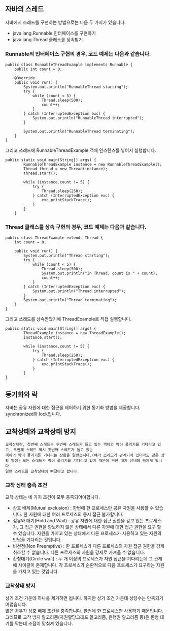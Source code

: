 ## 자바의 스레드 
자바에서 스레드를 구현하는 방법으로는 다음 두 가지가 있습니다. 
- java.lang.Runnable 인터페이스를 구현하기
- java.lang.Thread 클래스를 상속받기 

### Runnable의 인터페이스 구현의 경우, 코드 예제는 다음과 같습니다.
```
public class RunnableThreadExample implements Runnable {
    public int count = 0;

    @Override
    public void run() {
        System.out.println("RunnableThread starting");
        try {
            while (count < 5) {
                Thread.sleep(500);
                count++;
            }
        } catch (InterruptedException exc) {
            System.out.println("RunnableThread interrupted");
        }

        System.out.println("RunnableThread terminating");
    }
}
```
그리고 쓰레드에 RunnableThreadExample 객체 인스턴스를 넣어서 실행합니다.
```
public static void main(String[] args) {
        RunnableThreadExample instance = new RunnableThreadExample();
        Thread thread = new Thread(instance);
        thread.start();

        while (instance.count != 5) {
            try {
                Thread.sleep(250);
            } catch (InterruptedException exc) {
                exc.printStackTrace();
            }
        }
    }
```

### Thread 클래스를 상속 구현의 경우, 코드 예제는 다음과 같습니다.
```
public class ThreadExample extends Thread {
    int count = 0;

    public void run() {
        System.out.println("Thread starting");
        try {
            while (count < 5) {
                Thread.sleep(500);
                System.out.println("In Thread, count is " + count);
                count++;
            }
        } catch (InterruptedException exc) {
            System.out.println("Thread interrupted");
        }
        System.out.println("Thread terminating");
    }
}
```
그리고 쓰레드를 상속받았기에 ThreadExample로 직접 실행합니다.
```
public static void main(String[] args) {
        ThreadExample instance = new ThreadExample();
        instance.start();

        while (instance.count != 5) {
            try {
                Thread.sleep(250);
            } catch (InterruptedException exc) {
                exc.printStackTrace();
            }
        }
}
```


## 동기화와 락

자바는 공유 자원에 대한 접근을 제어하기 위한 동기화 방법을 제공합니다.
synchronized와 lock입니다. 


## 교착상태와 교착상태 방지
```
교착상태란, 첫번째 스레드는 두번째 스레드가 들고 있는 객체의 락이 풀리기를 기다리고 있고, 두번째 스레드 역시 첫번째 스레드가 들고 있는 
객체의 락이 풀리기를 기다리는 상황을 일컫습니다.(여러 스레드가 관계되어 있더라도 같은 상황 발생) 모든 스레드가 락이 풀리기를 기다리고 있기 때문에 무한 대기 상태에 빠지게 됩니다. 
일펀 스레드를 교착상태에 빠졌다고 합니다. 
```

### 교착 상태 충족 조건
교착 상태는 네 가지 조건이 모두 충족되어야합니다.

- 상호 배제(Mutual exclusion) :  한번에 한 프로세스만 공유 자원을 사용할 수 있습니다.  한 자원에 대한 여러 프로세스의 동시 접근 불가합니다. 
- 점유와 대기(Hold and Wait) : 공유 자원에 대한 접근 권한을 갖고 있는 프로세스가, 그 접근 권한을 양보하지 않은 상태에서 다른 자원에 대한 접근 권한을 요구 할 수 있습니다. 자원을 가지고 있는 상태에서 다른 프로세스가 사용하고 있는 자원의 반납을 기다리는 것입니다.
- 비선점(Non Preemptive) : 한 프로세스가 다른 프로세스의 자원 접근 권한을 강제 취소할 수 없습니다. 다른 프로세스의 자원을 강제로 가져올 수 없습니다.
- 환형대기(Circle wait) : 두 개 이상의 프로세스가 자원 접근을 기다리는데 그 관계에 사이클이 존재합니다. 각 프로세스가 순환적으로 다음 프로세스가 요구하는 자원을 가지고 있는 것입니다.  

### 교착상태 방지

상기 조건 가운데 하나를 제거하면 됩니다. 하지만 상기 조건 가운데 상당수는 만족되기 어렵습니다.  
많은 경우가 상호 배제 조건을 충족합니다. 한번에 한 프로세스만 사용하기 때문입니다.  그러므로 교착 방지 알고리즘(자원할당그래프 알고리즘, 은행원 알고리즘 등)은 환형 대기를 막는데 초점이 맞춰져 있습니다. 
